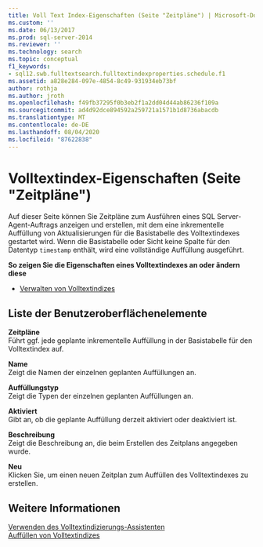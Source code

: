 ```yaml
---
title: Voll Text Index-Eigenschaften (Seite "Zeitpläne") | Microsoft-Dokumentation
ms.custom: ''
ms.date: 06/13/2017
ms.prod: sql-server-2014
ms.reviewer: ''
ms.technology: search
ms.topic: conceptual
f1_keywords:
- sql12.swb.fulltextsearch.fulltextindexproperties.schedule.f1
ms.assetid: a828e284-097e-4854-8c49-931934eb73bf
author: rothja
ms.author: jroth
ms.openlocfilehash: f49fb37295f0b3eb2f1a2dd04d44ab86236f109a
ms.sourcegitcommit: ad4d92dce894592a259721a1571b1d8736abacdb
ms.translationtype: MT
ms.contentlocale: de-DE
ms.lasthandoff: 08/04/2020
ms.locfileid: "87622838"
---
```

# <a name="full-text-index-properties-schedules-page"></a>Volltextindex-Eigenschaften (Seite "Zeitpläne")
  Auf dieser Seite können Sie Zeitpläne zum Ausführen eines SQL Server-Agent-Auftrags anzeigen und erstellen, mit dem eine inkrementelle Auffüllung von Aktualisierungen für die Basistabelle des Volltextindexes gestartet wird. Wenn die Basistabelle oder Sicht keine Spalte für den Datentyp `timestamp` enthält, wird eine vollständige Auffüllung ausgeführt.  
  
 **So zeigen Sie die Eigenschaften eines Volltextindexes an oder ändern diese**  
  
-   [Verwalten von Volltextindizes](../relational-databases/indexes/indexes.md)  
  
## <a name="ui-element-list"></a>Liste der Benutzeroberflächenelemente  
 **Zeitpläne**  
 Führt ggf. jede geplante inkrementelle Auffüllung in der Basistabelle für den Volltextindex auf.  
  
 **Name**  
 Zeigt die Namen der einzelnen geplanten Auffüllungen an.  
  
 **Auffüllungstyp**  
 Zeigt die Typen der einzelnen geplanten Auffüllungen an.  
  
 **Aktiviert**  
 Gibt an, ob die geplante Auffüllung derzeit aktiviert oder deaktiviert ist.  
  
 **Beschreibung**  
 Zeigt die Beschreibung an, die beim Erstellen des Zeitplans  angegeben wurde.  
  
 **Neu**  
 Klicken Sie, um einen neuen Zeitplan zum Auffüllen des Volltextindexes zu erstellen.  
  
## <a name="see-also"></a>Weitere Informationen  
 [Verwenden des Volltextindizierungs-Assistenten](../relational-databases/search/use-the-full-text-indexing-wizard.md)   
 [Auffüllen von Volltextindizes](../relational-databases/search/populate-full-text-indexes.md)  
  
  
